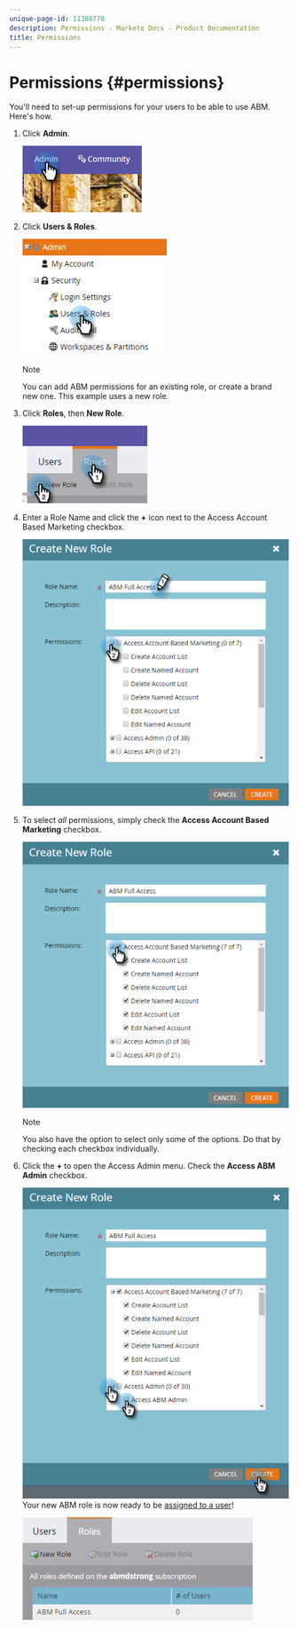 ```yaml
---
unique-page-id: 11380778
description: Permissions - Marketo Docs - Product Documentation
title: Permissions
---
```


# Permissions {#permissions}

You'll need to set-up permissions for your users to be able to use ABM. Here's how.

1. Click **Admin**.

   ![](assets/one-2.png)

1. Click **Users & Roles**.

   ![](assets/two-2.png)

   >[!NOTE]
   >
   >You can add ABM permissions for an existing role, or create a brand new one. This example uses a new role.

1. Click **Roles**, then **New Role**.

   ![](assets/three-2.png)

1. Enter a Role Name and click the **+** icon next to the Access Account Based Marketing checkbox.

   ![](assets/four-1.png)

1. To select *all* permissions, simply check the **Access Account Based Marketing** checkbox.

   ![](assets/five-1.png)

   >[!NOTE]
   >
   >You also have the option to select only some of the options. Do that by checking each checkbox individually.

1. Click the **+** to open the Access Admin menu. Check the **Access ABM Admin** checkbox.

   ![](assets/six-1.png)  
   Your new ABM role is now ready to be [assigned to a user](http://docs.marketo.com/display/public/DOCS/Managing+User+Roles+and+Permissions#ManagingUserRolesandPermissions-AssignRolestoaUser)!

   ![](assets/seven.png)

